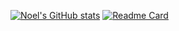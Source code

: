 [![Noel's GitHub stats](https://github-readme-stats.vercel.app/api?username=noelsj007)](https://github.com/noelsj007/github-readme-stats)
[![Readme Card](https://github-readme-stats.vercel.app/api/pin/?username=anuraghazra&repo=github-readme-stats)](git@github.com:noelsj007/kpass_project.git)
